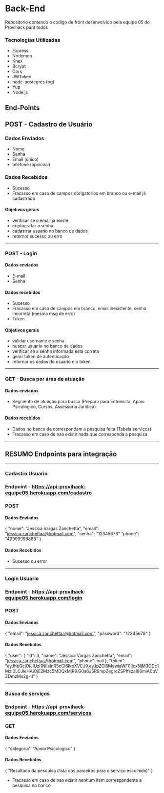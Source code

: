 # Back-End

Repositorio contendo o codigo de front desenvolvido pela equipe 05 do Provihack para todos

### Tecnologias Utilizadas

- Express
- Nodemon
- Knex
- Bcrypt
- Cors
- JWToken
- node-postegres (pg)
- Yup 
- Node.js

## End-Points

## POST - Cadastro de Usuário

### Dados Enviados
- Nome
- Senha
- Email (único)
- telefone (opcional)

### Dados Recebidos
- Sucesso
- Fracasso em caso de campos obrigatorios em branco ou e-mail já cadastrado


#### Objetivos gerais
- verificar se o email ja existe
- criptografar a senha
- cadastrar usuario no banco de dados
- retornar sucesso ou erro

---

### POST - Login

#### Dados enviados
- E-mail
- Senha

#### Dados recebidos
- Sucesso
- Fracasso em caso de  campos em branco, email inexistente, senha incorreta (mesma msg de erro)
- Token

#### Objetivos gerais
- validar username e senha 
- buscar usuario no banco de dados
- verificar se a senha informada está correta
- gerar token de autenticação
- retornar os dados do usuario e o token


---

### GET - Busca por área de atuação
#### Dados enviados

- Segmento de atuação para busca (Preparo para Entrevista, Apoio Psicologico, Cursos, Assessoria Juridica)


#### Dados recebidos
- Dados no banco de correspondam a pesquisa feita (Tabela serviços)
- Fracasso em caso de nao existir nada que corresponda a pesquisa



---

## RESUMO Endpoints para integração

---

### Cadastro Usuario

### Endpoint - https://api-provihack-equipe05.herokuapp.com/cadastro

### POST
#### Dados Enviados

 {
	"nome": "Jéssica Vargas Zanchetta",
	"email": "jessica.zanchettaa@hotmail.com",
	"senha": "12345678"
    "phone": "49999998888"
}

#### Dados Recebidos 

- Sucesso ou error

---

### Login Usuario

### Endpoint - https://api-provihack-equipe05.herokuapp.com/login

### POST
#### Dados Enviados

{
	"email": "jessica.zanchettaa@hotmail.com",
	"password": "12345678"
}

#### Dados Recebidos 


{
  "user": {
    "id": 3,
    "name": "Jéssica Vargas Zanchetta",
    "email": "jessica.zanchettaa@hotmail.com",
    "phone": null
  },
  "token": "eyJhbGciOiJIUzI1NiIsInR5cCI6IkpXVCJ9.eyJpZCI6MywiaWF0IjoxNjM3ODc1MzI0LCJleHAiOjE2Mzc5MDQxMjR9.G0a6J5R9mpZegreZSPffszaI86miA0pVZDmzMx2g-tI"
}


---


### Busca de serviços

### Endpoint - https://api-provihack-equipe05.herokuapp.com/servicos

### GET

#### Dados Enviados

{
  “categoria”: “Apoio Psicologico” 
}

#### Dados Recebidos 

{
    "Resultado da pesquisa (lista dos parceiros para o serviço escolhido)"
}


- Fracasso em caso de nao existir nenhum item corresppndente a pesquisa no banco
